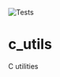 ![Tests](https://github.com/stevewadsworth/c_utils/actions/workflows/main.yml/badge.svg)

# c_utils
C utilities
